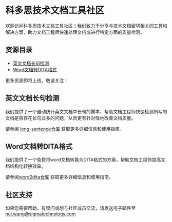 # 科多思技术文档工具社区
欢迎访问科多思技术文档工具社区！我们致力于分享与技术文档密切相关的工具和解决方案，助力文档工程师快速处理文档或进行特定方面的质量检测。  

## 资源目录
- [英文文档长句检测](./long-sentence)
- [Word文档转DITA格式](./word2dita)

更多资源即将上线，敬请关注！

## 英文文档长句检测
我们提供了一个自动统计英文文档中长句的脚本，帮助文档工程师快速检测所写的文档是否存在长句过多的问题，从而更有针对性地改善文档质量。  

请参阅 [long-sentence仓库](./long-sentence/long-sentence.py) 获取更多详细信息和使用指南。  

## Word文档转DITA格式  
我们提供了一个免费将word文档转换为DITA格式的方案，帮助文档工程师提高文档结构化转换效率。  

请参阅[word2dita仓库](./word2dita/word2dita.py)  获取更多详细信息和使用指南。  

## 社区支持
如果您需要帮助、有疑问或想与社区成员交流，请发送电子邮件至 hui.wang@sigmatechnology.com

